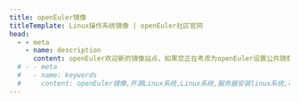 ```yaml
---
title: openEuler镜像
titleTemplate: Linux操作系统镜像 | openEuler社区官网
head:
  - - meta
    - name: description
      content: openEuler欢迎新的镜像站点，如果您正在考虑为openEuler设置公共镜像站点，请遵循镜像指南，确保您的镜像与其他镜像站点一致。如有任何问题，请随时与我们联系。
  # - - meta
  #   - name: keywords
  #     content: openEuler镜像,开源Linux系统,Linux系统,服务器安装linux系统,linux服务器操作系统,开源服务器操作系统
---
```


<script setup lang="ts">
  import TheMirList from "@/views/download/TheMirList.vue"
</script>

<TheMirList />
